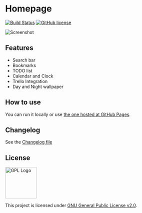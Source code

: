 # Homepage

[![Build Status](https://img.shields.io/endpoint.svg?url=https%3A%2F%2Factions-badge.atrox.dev%2FPauloo27%2Fhomepage%2Fbadge%3Fref%3Dmaster&style=for-the-badge)](https://actions-badge.atrox.dev/Pauloo27/homepage/goto?ref=master)
[![GitHub license](https://img.shields.io/github/license/Pauloo27/homepage?style=for-the-badge)](https://github.com/Pauloo27/homepage/blob/master/LICENSE)

![Screenshot](https://i.imgur.com/OwSCaSf.png)

## Features

- Search bar
- Bookmarks
- TODO list
- Calendar and Clock
- Trello Integration
- Day and Night wallpaper

## How to use

You can run it locally or use [the one hosted at GitHub Pages](https://pauloo27.github.io/homepage).

## Changelog

See the [Changelog file](./CHANGELOG.md)

## License

<img src="https://i.imgur.com/AuQQfiB.png" alt="GPL Logo" height="100px" />

This project is licensed under [GNU General Public License v2.0](./LICENSE).
